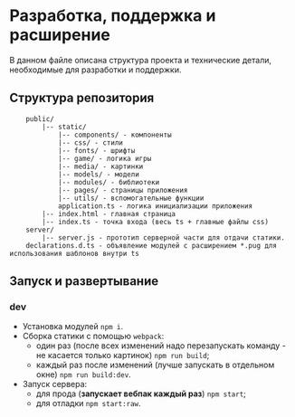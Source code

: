 # Разработка, поддержка и расширение

В данном файле описана структура проекта и технические детали, необходимые для разработки и поддержки.

## Структура репозитория

        public/
            |-- static/
                |-- components/ - компоненты
                |-- css/ - стили
                |-- fonts/ - шрифты
                |-- game/ - логика игры
                |-- media/ - картинки
                |-- models/ - модели
                |-- modules/ - библиотеки
                |-- pages/ - страницы приложения
                |-- utils/ - вспомогательные функции
                application.ts - логика инициализации приложения
            |-- index.html - главная страница
            |-- index.ts - точка входа (весь ts + главные файлы css)
        server/
            |-- server.js - прототип серверной части для отдачи статики.
        declarations.d.ts - объявление модулей с расширением *.pug для использования шаблонов внутри ts
        
## Запуск и развертывание

### dev

* Установка модулей `npm i`.
* Сборка статики с помощью `webpack`:
    * один раз (после всех изменений надо перезапускать команду - не касается только картинок) `npm run build`;
    * каждый раз после изменений (лучше запускать в отдельном окне) `npm run build:dev`.
* Запуск сервера:
    * для прода (**запускает вебпак каждый раз**) `npm start`;
    * для отладки `npm start:raw`.
